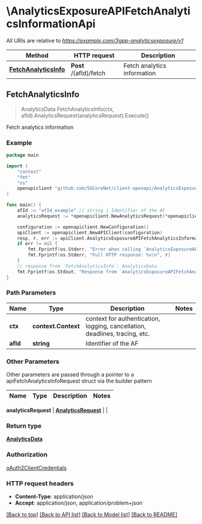 # \AnalyticsExposureAPIFetchAnalyticsInformationApi

All URIs are relative to *https://example.com/3gpp-analyticsexposure/v1*

Method | HTTP request | Description
------------- | ------------- | -------------
[**FetchAnalyticsInfo**](AnalyticsExposureAPIFetchAnalyticsInformationApi.md#FetchAnalyticsInfo) | **Post** /{afId}/fetch | Fetch analytics information



## FetchAnalyticsInfo

> AnalyticsData FetchAnalyticsInfo(ctx, afId).AnalyticsRequest(analyticsRequest).Execute()

Fetch analytics information

### Example

```go
package main

import (
    "context"
    "fmt"
    "os"
    openapiclient "github.com/5GCoreNet/client-openapi/AnalyticsExposure"
)

func main() {
    afId := "afId_example" // string | Identifier of the AF
    analyticsRequest := *openapiclient.NewAnalyticsRequest(*openapiclient.NewAnalyticsEvent(), "SuppFeat_example") // AnalyticsRequest | 

    configuration := openapiclient.NewConfiguration()
    apiClient := openapiclient.NewAPIClient(configuration)
    resp, r, err := apiClient.AnalyticsExposureAPIFetchAnalyticsInformationApi.FetchAnalyticsInfo(context.Background(), afId).AnalyticsRequest(analyticsRequest).Execute()
    if err != nil {
        fmt.Fprintf(os.Stderr, "Error when calling `AnalyticsExposureAPIFetchAnalyticsInformationApi.FetchAnalyticsInfo``: %v\n", err)
        fmt.Fprintf(os.Stderr, "Full HTTP response: %v\n", r)
    }
    // response from `FetchAnalyticsInfo`: AnalyticsData
    fmt.Fprintf(os.Stdout, "Response from `AnalyticsExposureAPIFetchAnalyticsInformationApi.FetchAnalyticsInfo`: %v\n", resp)
}
```

### Path Parameters


Name | Type | Description  | Notes
------------- | ------------- | ------------- | -------------
**ctx** | **context.Context** | context for authentication, logging, cancellation, deadlines, tracing, etc.
**afId** | **string** | Identifier of the AF | 

### Other Parameters

Other parameters are passed through a pointer to a apiFetchAnalyticsInfoRequest struct via the builder pattern


Name | Type | Description  | Notes
------------- | ------------- | ------------- | -------------

 **analyticsRequest** | [**AnalyticsRequest**](AnalyticsRequest.md) |  | 

### Return type

[**AnalyticsData**](AnalyticsData.md)

### Authorization

[oAuth2ClientCredentials](../README.md#oAuth2ClientCredentials)

### HTTP request headers

- **Content-Type**: application/json
- **Accept**: application/json, application/problem+json

[[Back to top]](#) [[Back to API list]](../README.md#documentation-for-api-endpoints)
[[Back to Model list]](../README.md#documentation-for-models)
[[Back to README]](../README.md)


